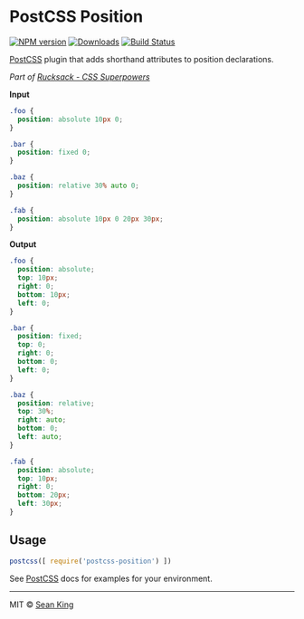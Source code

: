 # PostCSS Position
[![NPM version][npm-badge]][npm-url] [![Downloads][downloads-badge]][npm-url] [![Build Status][travis-badge]][travis-url]

[PostCSS][PostCSS] plugin that adds shorthand attributes to position declarations.

_Part of [Rucksack - CSS Superpowers](http://simplaio.github.io/rucksack)_

**Input**

```css
.foo {
  position: absolute 10px 0;
}

.bar {
  position: fixed 0;
}

.baz {
  position: relative 30% auto 0;
}

.fab {
  position: absolute 10px 0 20px 30px;
}
```

**Output**

```css
.foo {
  position: absolute;
  top: 10px;
  right: 0;
  bottom: 10px;
  left: 0;
}

.bar {
  position: fixed;
  top: 0;
  right: 0;
  bottom: 0;
  left: 0;
}

.baz {
  position: relative;
  top: 30%;
  right: auto;
  bottom: 0;
  left: auto;
}

.fab {
  position: absolute;
  top: 10px;
  right: 0;
  bottom: 20px;
  left: 30px;
}
```


## Usage

```js
postcss([ require('postcss-position') ])
```

See [PostCSS][PostCSS] docs for examples for your environment.

***

MIT © [Sean King](https://twitter.com/seaneking)

[npm-badge]: https://badge.fury.io/js/postcss-position.svg
[npm-url]: https://npmjs.org/package/postcss-position
[downloads-badge]: https://img.shields.io/npm/dm/postcss-position.svg
[travis-badge]: https://travis-ci.org/seaneking/postcss-position.svg?branch=master
[travis-url]: https://travis-ci.org/seaneking/postcss-position
[PostCSS]: https://github.com/postcss/postcss
